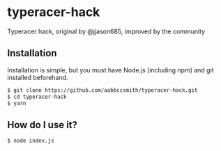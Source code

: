 # typeracer-hack

Typeracer hack, original by @jjason685, improved by the community

## Installation

Installation is simple, but you must have Node.js (including npm) and git installed beforehand.

```bash
$ git clone https://github.com/aabbccsmith/typeracer-hack.git
$ cd typeracer-hack
$ yarn
```

## How do I use it?

```bash
$ node index.js
```
